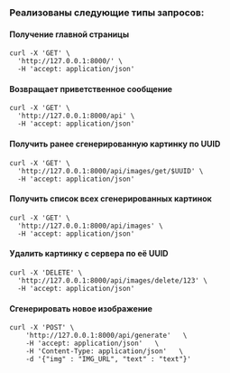 

### Реализованы следующие типы запросов:
#### Получение главной страницы
```
curl -X 'GET' \
  'http://127.0.0.1:8000/' \
  -H 'accept: application/json'
```
#### Возвращает приветственное сообщение
```
curl -X 'GET' \
  'http://127.0.0.1:8000/api' \
  -H 'accept: application/json'
```
#### Получить ранее сгенерированную картинку по UUID
```
curl -X 'GET' \
  'http://127.0.0.1:8000/api/images/get/$UUID' \
  -H 'accept: application/json'
```
#### Получить список всех сгенерированных картинок
```
curl -X 'GET' \
  'http://127.0.0.1:8000/api/images' \
  -H 'accept: application/json'
```
#### Удалить картинку с сервера по её UUID
```
curl -X 'DELETE' \
  'http://127.0.0.1:8000/api/images/delete/123' \
  -H 'accept: application/json'
```
#### Сгенерировать новое изображение
```
curl -X 'POST' \
    'http://127.0.0.1:8000/api/generate'   \
    -H 'accept: application/json'   \
    -H 'Content-Type: application/json'   \
    -d '{"img" : "IMG_URL", "text" : "text"}'
```


